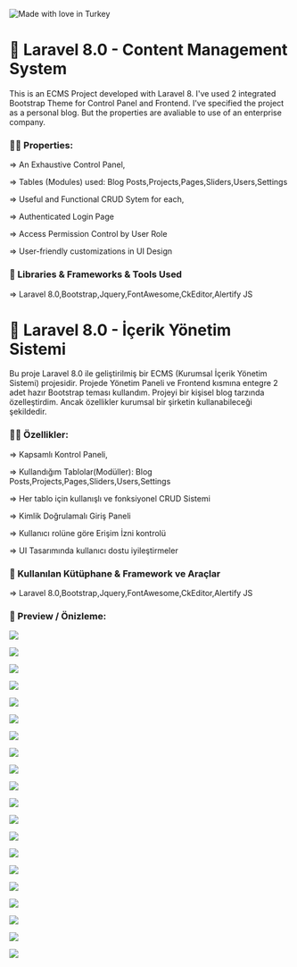 ![Made with love in Turkey](https://madewithlove.now.sh/tr?heart=true&colorA=%23746d6d&template=for-the-badge)

# :book: Laravel 8.0 - Content Management System

This is an ECMS Project developed with Laravel 8. I've used 2 integrated Bootstrap Theme for Control Panel and Frontend. I've specified the project as a personal blog. But the properties are avaliable to use of an enterprise company.

###  :sassy_man: Properties:

⇒ An Exhaustive Control Panel,

⇒ Tables (Modules) used: Blog Posts,Projects,Pages,Sliders,Users,Settings

⇒ Useful and Functional CRUD Sytem for each,

⇒ Authenticated Login Page

⇒ Access Permission Control by User Role

⇒ User-friendly customizations in UI Design

### :hammer: Libraries & Frameworks & Tools Used

⇒ Laravel 8.0,Bootstrap,Jquery,FontAwesome,CkEditor,Alertify JS

# :book: Laravel 8.0 - İçerik Yönetim Sistemi 

Bu proje Laravel 8.0 ile geliştirilmiş bir ECMS (Kurumsal İçerik Yönetim Sistemi) projesidir. Projede Yönetim Paneli ve Frontend kısmına entegre 2 adet hazır Bootstrap teması kullandım. Projeyi bir kişisel blog tarzında özelleştirdim. Ancak özellikler kurumsal bir şirketin kullanabileceği şekildedir.

###  :sassy_man: Özellikler:

⇒ Kapsamlı Kontrol Paneli,

⇒ Kullandığım Tablolar(Modüller): Blog Posts,Projects,Pages,Sliders,Users,Settings

⇒ Her tablo için kullanışlı ve fonksiyonel CRUD Sistemi

⇒ Kimlik Doğrulamalı Giriş Paneli

⇒ Kullanıcı rolüne göre Erişim İzni kontrolü

⇒ UI Tasarımında kullanıcı dostu iyileştirmeler

### :hammer: Kullanılan Kütüphane & Framework ve Araçlar

⇒ Laravel 8.0,Bootstrap,Jquery,FontAwesome,CkEditor,Alertify JS

### :camera_flash: Preview / Önizleme:

![](front2.gif)

![](screenshots/1.png)

![](screenshots/2.png)

![](screenshots/3.png)

![](screenshots/4.png)

![](screenshots/5.png)

![](screenshots/6.png)

![](screenshots/7.png)

![](screenshots/8.png)

![](screenshots/9.png)

![](screenshots/10.png)

![](screenshots/11.png)

![](screenshots/düzenleme1.gif)

![](screenshots/erisim_yetkiniz_yok.gif)

![](screenshots/frontend2.gif)

![](screenshots/giris_paneli.gif)

![](screenshots/guvenli_cikis.gif)

![](screenshots/parola_degistir.gif)

![](screenshots/silme_islemleri.gif)

![](screenshots/veri_ekleme.gif)
